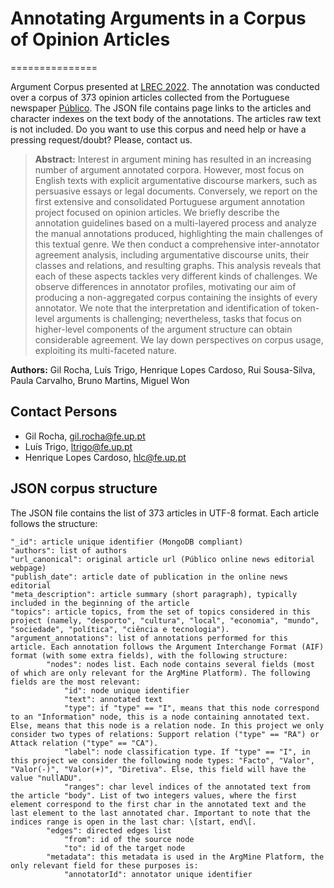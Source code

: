 # Annotating Arguments in a Corpus of Opinion Articles
===============

Argument Corpus presented at [LREC 2022](https://lrec2022.lrec-conf.org/en/). The annotation was conducted over a corpus of 373 opinion articles collected from the Portuguese newspaper [Público](https://www.publico.pt/). The JSON file contains page links to the articles and character indexes on the text body of the annotations. The articles raw text is not included.  Do you want to use this corpus and need help or have a pressing request/doubt? Please, contact us.

> **Abstract:** Interest in argument mining has resulted in an increasing number of argument annotated corpora. However, most focus on English texts with explicit argumentative discourse markers, such as persuasive essays or legal documents. Conversely, we report on the first extensive and consolidated Portuguese argument annotation project focused on opinion articles. 
We briefly describe the annotation guidelines based on a multi-layered process and analyze the manual annotations produced, highlighting the main challenges of this textual genre. We then conduct a comprehensive inter-annotator agreement analysis, including argumentative discourse units, their classes and relations, and resulting graphs.
This analysis reveals that each of these aspects tackles very different kinds of challenges. 
We observe differences in annotator profiles, motivating our aim of producing a non-aggregated corpus containing the insights of every annotator.
We note that the interpretation and identification of token-level arguments is challenging; nevertheless, tasks that focus on higher-level components of the argument structure can obtain considerable agreement. 
We lay down perspectives on corpus usage, exploiting its multi-faceted nature. 

**Authors:** Gil Rocha, Luís Trigo, Henrique Lopes Cardoso, Rui Sousa-Silva, Paula Carvalho, Bruno Martins, Miguel Won

## Contact Persons
* Gil Rocha, gil.rocha@fe.up.pt
* Luís Trigo, ltrigo@fe.up.pt
* Henrique Lopes Cardoso, hlc@fe.up.pt

## JSON corpus structure
The JSON file contains the list of 373 articles in UTF-8 format. Each article follows the structure:

    "_id": article unique identifier (MongoDB compliant)
    "authors": list of authors
    "url_canonical": original article url (Público online news editorial webpage)
    "publish_date": article date of publication in the online news editorial
    "meta_description": article summary (short paragraph), typically included in the beginning of the article
    "topics": article topics, from the set of topics considered in this project (namely, "desporto", "cultura", "local", "economia", "mundo", "sociedade", "política", "ciência e tecnologia"). 
    "argument_annotations": list of annotations performed for this article. Each annotation follows the Argument Interchange Format (AIF) format (with some extra fields), with the following structure:
            "nodes": nodes list. Each node contains several fields (most of which are only relevant for the ArgMine Platform). The following fields are the most relevant:
                "id": node unique identifier
                "text": annotated text
                "type": if "type" == "I", means that this node correspond to an "Information" node, this is a node containing annotated text. Else, means that this node is a relation node. In this project we only consider two types of relations: Support relation ("type" == "RA") or Attack relation ("type" == "CA").
                "label": node classification type. If "type" == "I", in this project we consider the following node types: "Facto", "Valor", "Valor(-)", "Valor(+)", "Diretiva". Else, this field will have the value "nullADU".
                "ranges": char level indices of the annotated text from the article "body". List of two integers values, where the first element correspond to the first char in the annotated text and the last element to the last annotated char. Important to note that the indices range is open in the last char: \[start, end\[.
            "edges": directed edges list
                "from": id of the source node
                "to": id of the target node 
            "metadata": this metadata is used in the ArgMine Platform, the only relevant field for these purposes is:
                "annotatorId": annotator unique identifier
